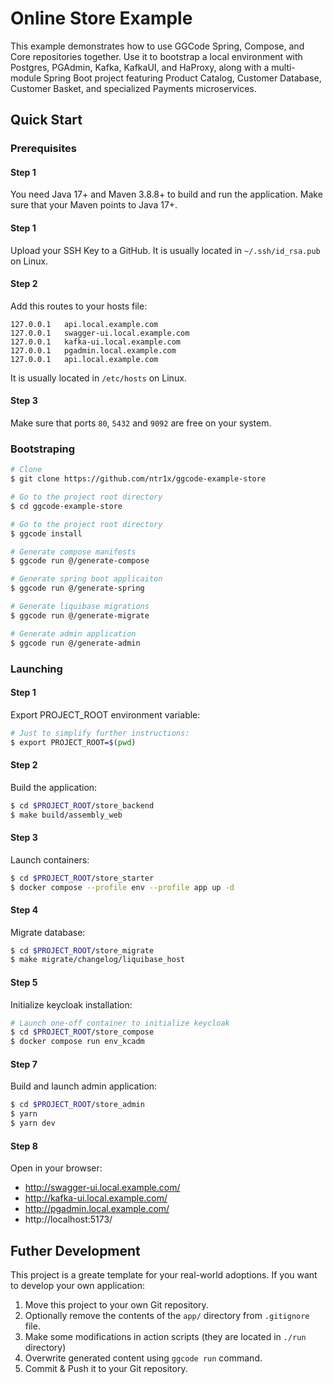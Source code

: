 # Online Store Example

This example demonstrates how to use GGCode Spring, Compose, and Core repositories together. Use it to bootstrap a local environment with Postgres, PGAdmin, Kafka, KafkaUI, and HaProxy, along with a multi-module Spring Boot project featuring Product Catalog, Customer Database, Customer Basket, and specialized Payments microservices.

## Quick Start

### Prerequisites

#### Step 1

You need Java 17+ and Maven 3.8.8+ to build and run the application. Make sure that your Maven points to Java 17+.

#### Step 1

Upload your SSH Key to a GitHub. It is usually located in `~/.ssh/id_rsa.pub` on Linux.

#### Step 2

Add this routes to your hosts file:

```
127.0.0.1   api.local.example.com
127.0.0.1   swagger-ui.local.example.com
127.0.0.1   kafka-ui.local.example.com
127.0.0.1   pgadmin.local.example.com
127.0.0.1   api.local.example.com
```

It is usually located in `/etc/hosts` on Linux.

#### Step 3

Make sure that ports `80`, `5432` and `9092` are free on your system.

### Bootstraping

```bash
# Clone
$ git clone https://github.com/ntr1x/ggcode-example-store

# Go to the project root directory
$ cd ggcode-example-store

# Go to the project root directory
$ ggcode install

# Generate compose manifests
$ ggcode run @/generate-compose

# Generate spring boot applicaiton
$ ggcode run @/generate-spring

# Generate liquibase migrations
$ ggcode run @/generate-migrate

# Generate admin application
$ ggcode run @/generate-admin
```

### Launching

#### Step 1

Export PROJECT_ROOT environment variable:

```bash
# Just to simplify further instructions:
$ export PROJECT_ROOT=$(pwd)
```

#### Step 2

Build the application:

```bash
$ cd $PROJECT_ROOT/store_backend
$ make build/assembly_web
```

#### Step 3

Launch containers:

```bash
$ cd $PROJECT_ROOT/store_starter
$ docker compose --profile env --profile app up -d
```

#### Step 4

Migrate database:

```bash
$ cd $PROJECT_ROOT/store_migrate
$ make migrate/changelog/liquibase_host
```

#### Step 5

Initialize keycloak installation:

```bash
# Launch one-off container to initialize keycloak
$ cd $PROJECT_ROOT/store_compose
$ docker compose run env_kcadm
```

#### Step 7

Build and launch admin application:

```bash
$ cd $PROJECT_ROOT/store_admin
$ yarn
$ yarn dev
```

#### Step 8

Open in your browser:

- http://swagger-ui.local.example.com/
- http://kafka-ui.local.example.com/
- http://pgadmin.local.example.com/
- http://localhost:5173/

## Futher Development

This project is a greate template for your real-world adoptions. If you want to develop your own application:

1. Move this project to your own Git repository.
1. Optionally remove the contents of the `app/` directory from `.gitignore` file.
1. Make some modifications in action scripts (they are located in `./run` directory)
1. Overwrite generated content using `ggcode run` command.
1. Commit & Push it to your Git repository.
